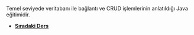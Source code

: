 Temel seviyede veritabanı ile bağlantı ve CRUD işlemlerinin anlatıldığı Java eğitimidir.

* [**Sıradaki Ders**](https://github.com/yildirim-murat/JavaTutorial/tree/lesson2)